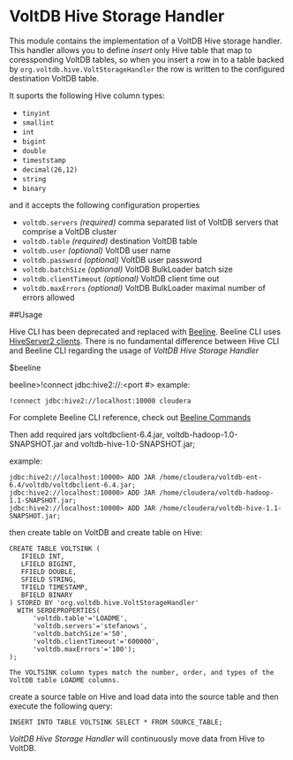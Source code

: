 VoltDB Hive Storage Handler
===========================

This module contains the implementation of a VoltDB Hive storage handler. This handler allows you to define 
_insert_ only Hive table that map to coressponding VoltDB tables, so when you insert a row in to a table backed 
by `org.voltdb.hive.VoltStorageHandler` the row is written to the configured destination VoltDB table.

It suports the following Hive column types:

* `tinyint`
* `smallint`
* `int`
* `bigint`
* `double`
* `timeststamp`
* `decimal(26,12)`
* `string`
* `binary`

and it accepts the following configuration properties

* `voltdb.servers` _(required)_ comma separated list of VoltDB servers that comprise a VoltDB cluster
* `voltdb.table` _(required)_ destination VoltDB table
* `voltdb.user` _(optional)_ VoltDB user name
* `voltdb.password` _(optional)_ VoltDB user password
* `voltdb.batchSize` _(optional)_ VoltDB BulkLoader batch size
* `voltdb.clientTimeout` _(optional)_ VoltDB client time out
* `voltdb.maxErrors` _(optional)_ VoltDB BulkLoader maximal number of errors allowed

##Usage

Hive CLI has been deprecated and replaced with [Beeline](https://cwiki.apache.org/confluence/display/Hive/Replacing+the+Implementation+of+Hive+CLI+Using+Beeline). 
Beeline CLI uses [HiveServer2 clients](https://cwiki.apache.org/confluence/display/Hive/HiveServer2+Clients). There is no fundamental difference between Hive CLI and Beeline CLI regarding the usage of
*VoltDB Hive Storage Handler*  

$beeline

beeline>!connect jdbc:hive2://<url>:<port #> <user>
example:
```
!connect jdbc:hive2://localhost:10000 cloudera 
```

For complete Beeline CLI reference, check out [Beeline Commands](https://cwiki.apache.org/confluence/display/Hive/HiveServer2+Clients#HiveServer2Clients-BeelineHiveCommands)


Then add required jars voltdbclient-6.4.jar, voltdb-hadoop-1.0-SNAPSHOT.jar and voltdb-hive-1.0-SNAPSHOT.jar;

example:
```
jdbc:hive2://localhost:10000> ADD JAR /home/cloudera/voltdb-ent-6.4/voltdb/voltdbclient-6.4.jar; 
jdbc:hive2://localhost:10000> ADD JAR /home/cloudera/voltdb-hadoop-1.1-SNAPSHOT.jar; 
jdbc:hive2://localhost:10000> ADD JAR /home/cloudera/voltdb-hive-1.1-SNAPSHOT.jar; 
```

then create table on VoltDB and create table on Hive:
```
CREATE TABLE VOLTSINK (
   IFIELD INT,
   LFIELD BIGINT,
   FFIELD DOUBLE,
   SFIELD STRING,
   TFIELD TIMESTAMP,
   BFIELD BINARY
) STORED BY 'org.voltdb.hive.VoltStorageHandler' 
  WITH SERDEPROPERTIES(
      'voltdb.table'='LOADME',
      'voltdb.servers'='stefanows',
      'voltdb.batchSize'='50', 
      'voltdb.clientTimeout'='600000',
      'voltdb.maxErrors'='100'); 
);

The VOLTSINK column types match the number, order, and types of the VoltDB table LOADME columns.
```

create a source table on Hive and load data into the source table  and then execute the following query:

```
INSERT INTO TABLE VOLTSINK SELECT * FROM SOURCE_TABLE;
```

*VoltDB Hive Storage Handler*  will continuously move data from Hive to VoltDB. 

